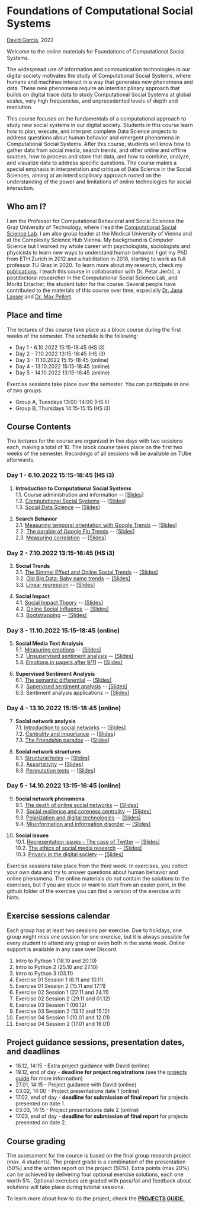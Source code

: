 # Foundations of Computational Social Systems
[David Garcia](http://dgarcia.eu), 2022

Welcome to the online materials for Foundations of Computational Social Systems.

The widespread use of information and communication technologies in our digital society motivates the study of Computational Social Systems, where humans and machines interact in a way that generates new phenomena and data. These new phenomena require an interdisciplinary approach that builds on digital trace data to study Computational Social Systems at global scales, very high frequencies, and unprecedented levels of depth and resolution.

This course focuses on the fundamentals of a computational approach to study new social systems in our digital society. Students in this course learn how to plan, execute, and interpret complete Data Science projects to address questions about human behavior and emergent phenomena in Computational Social Systems. After this course, students will know how to gather data from social media, search trends, and other online and offline sources, how to process and store that data, and how to combine, analyze, and visualize data to address specific questions. The course makes a special emphasis in interpretation and critique of Data Science in the Social Sciences, aiming at an interdisciplinary approach rooted on the understanding of the power and limitations of online technologies for social interaction.

## Who am I?

I am the Professor for Computational Behavioral and Social Sciences the Graz University of Technology, where I lead the [Computational Social Science Lab](http://www.csslab.at). I am also group leader at the Medical University of Vienna and at the Complexity Science Hub Vienna. My background is Computer Science but I worked my whole career with psychologists, sociologists and physicists to learn new ways to understand human behavior. I got my PhD from ETH Zurich in 2012 and a habilitation in 2018, starting to work as full professor TU Graz in 2020. To learn more about my research, check my [publications](https://dgarcia.eu/full-publication-list/). I teach this course in collaboration with Dr. Petar Jerčić, a postdoctoral researcher in the Computational Social Science Lab, and Moritz Erlacher, the student tutor for the course. Several people have contributed to the materials of this course over time, especially [Dr. Jana Lasser](https://janalasser.at/) and [Dr. Max Pellert](https://mpellert.at/).

## Place and time

The lectures of this course take place as a block course during the first weeks of the semester. The schedule is the following:

- Day 1 - 6.10.2022 15:15-18:45 (HS i3)
- Day 2 - 7.10.2022 13:15-16:45 (HS i3)
- Day 3 - 11.10.2022 15:15-18:45 (online)
- Day 4 - 13.10.2022 15:15-18:45 (online)
- Day 5 - 14.10.2022 13:15-16:45 (online)

Exercise sessions take place over the semester. You can participate in one of two groups:
- Group A, Tuesdays 13:00-14:00 (HS II)
- Group B, Thursdays 14:15-15:15 (HS i3)

## Course Contents

The lectures for the course are organized in five days with two sessions each, making a total of 10. The block course takes place on the first two weeks of the semester. Recordings of all sessions will be available on TUbe afterwards.

### Day 1 - 6.10.2022 15:15-18:45 (HS i3)

1. **Introduction to Computational Social Systems**  
1.1. Course administration and information -- [[Slides]](https://dgarcia-eu.github.io/FoundationsOfCSS-TUGraz/01_Introduction/011_CourseIntroduction/Slides/CourseIntroduction_Slides.html)  
1.2. [Computational Social Systems](https://dgarcia-eu.github.io/FoundationsOfCSS/01_Introduction/012_ComputationalSocialSystems/ComputationalSocialSystems) -- [[Slides]](https://dgarcia-eu.github.io/FoundationsOfCSS/01_Introduction/012_ComputationalSocialSystems/Slides/ComputationalSocialSystems_Slides.html)  
1.3. [Social Data Science](https://dgarcia-eu.github.io/FoundationsOfCSS/01_Introduction/013_SocialDataScience/SocialDataScience) -- [[Slides]](https://dgarcia-eu.github.io/FoundationsOfCSS/01_Introduction/013_SocialDataScience/Slides/Introduction_Slides.html)    

2. **Search Behavior**  
2.1. [Measuring temporal orientation with Google Trends](https://dgarcia-eu.github.io/FoundationsOfCSS/02_Search/021_TemporalOrientation/TemporalOrientationGtrends.html) -- [[Slides]](https://dgarcia-eu.github.io/FoundationsOfCSS/02_Search/021_TemporalOrientation/Slides/TemporalOrientationGtrends_Slides.html)     
2.2. [The parable of Google Flu Trends](https://dgarcia-eu.github.io/FoundationsOfCSS/02_Search/022_GoogleFluTrends/GoogleFluTrends) -- [[Slides]](https://dgarcia-eu.github.io/FoundationsOfCSS/02_Search/022_GoogleFluTrends/Slides/GoogleFluTrends_Slides.html)  
2.3. [Measuring correlation](https://dgarcia-eu.github.io/FoundationsOfCSS/02_Search/023_Correlation/MeasuringCorrelation.html) -- [[Slides]](https://dgarcia-eu.github.io/FoundationsOfCSS/02_Search/023_Correlation/Slides/MeasuringCorrelation_Slides.html)   

### Day 2 - 7.10.2022 13:15-16:45 (HS i3)

3. **Social Trends**  
3.1. [The Simmel Effect and Online Social Trends](https://dgarcia-eu.github.io/FoundationsOfCSS/03_SocialTrends/031_SimmelEffect/SimmelEffect.html) -- [[Slides]](https://dgarcia-eu.github.io/FoundationsOfCSS/03_SocialTrends/031_SimmelEffect/Slides/SimmelEffect_Slides.html)  
3.2. [Old Big Data: Baby name trends](https://dgarcia-eu.github.io/FoundationsOfCSS/03_SocialTrends/032_BabyNameTrends/BabyNameTrends.html) -- [[Slides]](https://dgarcia-eu.github.io/FoundationsOfCSS/03_SocialTrends/032_BabyNameTrends/Slides/BabyNameTrends_Slides.html)  
3.3. [Linear regression](https://dgarcia-eu.github.io/FoundationsOfCSS/03_SocialTrends/033_LinearRegression/LinearRegression.html) -- [[Slides]](https://dgarcia-eu.github.io/FoundationsOfCSS/03_SocialTrends/033_LinearRegression/Slides/LinearRegression_Slides.html)

4. **Social Impact**  
4.1. [Social Impact Theory](https://dgarcia-eu.github.io/FoundationsOfCSS/04_SocialImpact/041_SocialImpactTheory/SIT.html) -- [[Slides]](https://dgarcia-eu.github.io/FoundationsOfCSS/04_SocialImpact/041_SocialImpactTheory/Slides/SIT_Slides.html)   
4.2. [Online Social Influence](https://dgarcia-eu.github.io/FoundationsOfCSS/04_SocialImpact/042_OnlineInfluence/OnlineInfluence.html) -- [[Slides]](https://dgarcia-eu.github.io/FoundationsOfCSS/04_SocialImpact/042_OnlineInfluence/Slides/OnlineInfluence_Slides.html)  
4.3. [Bootstrapping](https://dgarcia-eu.github.io/FoundationsOfCSS/04_SocialImpact/043_Bootstrapping/Bootstrapping.html) -- [[Slides]](https://dgarcia-eu.github.io/FoundationsOfCSS/04_SocialImpact/043_Bootstrapping/Slides/Bootstrapping_Slides.html)

### Day 3 - 11.10.2022 15:15-18:45 (online)

5. **Social Media Text Analysis**  
5.1. [Measuring emotions](https://dgarcia-eu.github.io/FoundationsOfCSS/05_TextAnalysis/051_MeasuringEmotions/Emotions.html) -- [[Slides]](https://dgarcia-eu.github.io/FoundationsOfCSS/05_TextAnalysis/051_MeasuringEmotions/Slides/Emotions_Slides.html)  
5.2. [Unsupervised sentiment analysis](https://dgarcia-eu.github.io/FoundationsOfCSS/05_TextAnalysis/052_UnsupervisedSentimentAnalysis/UnsupervisedSentimentAnalysis.html) -- [[Slides]](https://dgarcia-eu.github.io/FoundationsOfCSS/05_TextAnalysis/052_UnsupervisedSentimentAnalysis/Slides/UnsupervisedSentimentAnalysis_Slides.html)    
5.3. [Emotions in pagers after 9/11](https://dgarcia-eu.github.io/FoundationsOfCSS/05_TextAnalysis/053_PagerEmotions/PagerEmotions.html) -- [[Slides]](https://dgarcia-eu.github.io/FoundationsOfCSS/05_TextAnalysis/053_PagerEmotions/Slides/PagerEmotions_Slides.html)    


6. **Supervised Sentiment Analysis**  
6.1. [The semantic differential](https://dgarcia-eu.github.io/FoundationsOfCSS/06_SentimentAnalysis/061_SemanticDifferential/SemanticDifferential.html) -- [[Slides]](https://dgarcia-eu.github.io/FoundationsOfCSS/06_SentimentAnalysis/061_SemanticDifferential/Slides/SemanticDifferential_Slides.html)  
6.2. [Supervised sentiment analysis](https://dgarcia-eu.github.io/FoundationsOfCSS/06_SentimentAnalysis/062_SupervisedSentimentAnalysis/SupervisedSentimentAnalysis.html) -- [[Slides]](https://dgarcia-eu.github.io/FoundationsOfCSS/06_SentimentAnalysis/062_SupervisedSentimentAnalysis/Slides/SupervisedSentimentAnalysis_Slides.html)  
6.3. Sentiment analysis applications -- [[Slides]](https://dgarcia-eu.github.io/FoundationsOfCSS/06_SentimentAnalysis/063_SentimentAnalysisApplications/Slides/SentimentApplications_Slides.html)  

### Day 4 - 13.10.2022 15:15-18:45 (online)

7. **Social network analysis**   
7.1. [Introduction to social networks](https://dgarcia-eu.github.io/FoundationsOfCSS/07_SNA/071_SNAIntro/SNAIntro.html) -- [[Slides]](https://dgarcia-eu.github.io/FoundationsOfCSS/07_SNA/071_SNAIntro/Slides/SNAIntro_Slides.html)  
7.2. [Centrality and importance](https://dgarcia-eu.github.io/FoundationsOfCSS/07_SNA/072_Centrality/Centrality.html) -- [[Slides]](https://dgarcia-eu.github.io/FoundationsOfCSS/07_SNA/072_Centrality/Slides/Centrality_Slides.html)  
7.3. [The Friendship paradox](https://dgarcia-eu.github.io/FoundationsOfCSS/07_SNA/073_FriendshipParadox/FriendshipParadox.html) -- [[Slides]](https://dgarcia-eu.github.io/FoundationsOfCSS/07_SNA/073_FriendshipParadox/Slides/FriendshipParadox_Slides.html)    

8. **Social network structures**   
8.1. [Structural holes](https://dgarcia-eu.github.io/FoundationsOfCSS/08_SocialNetworkStructures/081_StructuralHoles/StructuralHoles.html) -- [[Slides]](https://dgarcia-eu.github.io/FoundationsOfCSS/08_SocialNetworkStructures/081_StructuralHoles/Slides/StructuralHoles_Slides.html)    
8.2. [Assortativity](https://dgarcia-eu.github.io/FoundationsOfCSS/08_SocialNetworkStructures/082_Assortativity/Assortativity.html) -- [[Slides]](https://dgarcia-eu.github.io/FoundationsOfCSS/08_SocialNetworkStructures/082_Assortativity/Slides/Assortativity_Slides.html)   
8.3. [Permutation tests](https://dgarcia-eu.github.io/FoundationsOfCSS/08_SocialNetworkStructures/083_PermutationTests/PermutationTests.html) -- [[Slides]](https://dgarcia-eu.github.io/FoundationsOfCSS/08_SocialNetworkStructures/083_PermutationTests/Slides/PermutationTests_Slides.html)    

### Day 5 - 14.10.2022 13:15-16:45 (online)

9. **Social network phenomena**  
9.1. [The death of online social networks](https://dgarcia-eu.github.io/FoundationsOfCSS/09_SNAPhenomena/091_SocialNetworkDeath/SocialNetworkDeath.html) -- [[Slides]](https://dgarcia-eu.github.io/FoundationsOfCSS/09_SNAPhenomena/091_SocialNetworkDeath/Slides/SocialNetworkDeath_Slides.html)  
9.2. [Social resilience and coreness centrality](https://dgarcia-eu.github.io/FoundationsOfCSS/09_SNAPhenomena/092_SocialResilience/SocialResilience.html) -- [[Slides]](https://dgarcia-eu.github.io/FoundationsOfCSS/09_SNAPhenomena/092_SocialResilience/Slides/SocialResilience_Slides.html)  
9.3. [Polarization and digital technologies](https://dgarcia-eu.github.io/FoundationsOfCSS/09_SNAPhenomena/093_Polarization/Polarization.html) -- [[Slides]](https://dgarcia-eu.github.io/FoundationsOfCSS/09_SNAPhenomena/093_Polarization/Slides/Polarization_Slides.html)  
9.4. [Misinformation and information disorder](https://dgarcia-eu.github.io/FoundationsOfCSS/09_SNAPhenomena/094_Misinformation/Misinformation.html) -- [[Slides]](https://dgarcia-eu.github.io/FoundationsOfCSS/09_SNAPhenomena/094_Misinformation/Slides/Misinformation_Slides.html)  


10. **Social issues**  
10.1. [Representation issues - The case of Twitter](https://dgarcia-eu.github.io/FoundationsOfCSS/10_SocietalIssues/101_TwitterOpinions/TwitterOpinions.html) -- [[Slides]](https://dgarcia-eu.github.io/FoundationsOfCSS/10_SocietalIssues/101_TwitterOpinions/Slides/TwitterOpinions_Slides.html)   
10.2. [The ethics of social media research](https://dgarcia-eu.github.io/FoundationsOfCSS/10_SocietalIssues/102_Ethics/Ethics.html) -- [[Slides]](https://dgarcia-eu.github.io/FoundationsOfCSS/10_SocietalIssues/102_Ethics/Slides/Ethics_Slides.html)  
10.3. [Privacy in the digital society](https://dgarcia-eu.github.io/FoundationsOfCSS/10_SocietalIssues/103_Privacy/Privacy.html) -- [[Slides]](https://dgarcia-eu.github.io/FoundationsOfCSS/10_SocietalIssues/103_Privacy/Slides/Privacy_Slides.html)    

Exercise sessions take place from the third week. In exercises, you collect your own data and try to answer questions about human behavior and online phenomena. The online materials do not contain the solutions to the exercises, but if you are stuck or want to start from an easier point, in the github folder of the exercise you can find a version of the exercise with hints.

## Exercise sessions calendar

Each group has at least two sessions per exercise. Due to holidays, one group might miss one session for one exercise, but it is always possible for every student to attend any group or even both in the same week. Online support is available in any case over Discord.

01. Intro to Python 1 (18.10 and 20.10)
02. Intro to Python 2 (25.10 and 27.10)
03. Intro to Python 3 (03.11)
04. Exercise 01 Session 1 (8.11 and 10.11)
05. Exercise 01 Session 2 (15.11 and 17.11)
06. Exercise 02 Session 1 (22.11 and 24.11)
07. Exercise 02 Session 2 (29.11 and 01.12)
08. Exercise 03 Session 1 (06.12)
09. Exercise 03 Session 2 (13.12 and 15.12)
10. Exercise 04 Session 1 (10.01 and 12.01)
11. Exercise 04 Session 2 (17.01 and 19.01)

## Project guidance sessions, presentation dates, and deadlines

- 16.12, 14:15 - Extra project guidance with David (online)
- 19.12, end of day - **deadline for project registrations** (see the [projects guide](https://github.com/dgarcia-eu/FoundationsOfCSS-TUGraz/blob/master/ProjectsGuide.md) for more information)
- 27.01, 14:15 - Project guidance with David (online)
- 03.02, 14:00 - Project presentations date 1 (online)
- 17.02, end of day - **deadline for submission of final report** for projects presented on date 1.
- 03.03, 14:15 - Project presentations date 2 (online)
- 17.03, end of day - **deadline for submission of final report** for projects presented on date 2.

## Course grading

The assessment for the course is based on the final group research project (max. 4 students). The project grade is a combination of the presentation (50%) and the written report on the project (50%). Extra points (max 20%)  can be achieved by delivering four optional exercise solutions, each one worth 5%. Optional exercises are graded with pass/fail and feedback about solutions will take place during tutorial sessions.

To learn more about how to do the project, check the [**PROJECTS GUIDE.**](https://github.com/dgarcia-eu/FoundationsOfCSS-TUGraz/blob/master/ProjectsGuide.md)
